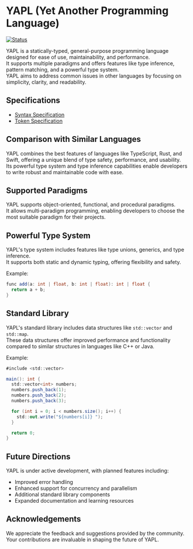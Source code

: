 # YAPL (Yet Another Programming Language)

[![Status](https://img.shields.io/badge/Status-Design%20Phase-yellow.svg)](./Notice.md)

YAPL is a statically-typed, general-purpose programming language designed for ease of use, maintainability, and performance.  
It supports multiple paradigms and offers features like type inference, pattern matching, and a powerful type system.  
YAPL aims to address common issues in other languages by focusing on simplicity, clarity, and readability.  

## Specifications

  * [Syntax Specification](./Syntax.md)
  * [Token Specification](./Tokens.md)

## Comparison with Similar Languages

YAPL combines the best features of languages like TypeScript, Rust, and Swift, offering a unique blend of type safety, performance, and usability.  
Its powerful type system and type inference capabilities enable developers to write robust and maintainable code with ease.  

## Supported Paradigms

YAPL supports object-oriented, functional, and procedural paradigms.  
It allows multi-paradigm programming, enabling developers to choose the most suitable paradigm for their projects.  

## Powerful Type System

YAPL's type system includes features like type unions, generics, and type inference.  
It supports both static and dynamic typing, offering flexibility and safety.  

Example:
```csharp
func add(a: int | float, b: int | float): int | float {
  return a + b;
}
```

## Standard Library

YAPL's standard library includes data structures like `std::vector` and `std::map`.  
These data structures offer improved performance and functionality compared to similar structures in languages like C++ or Java.  

Example:
```csharp
#include <std::vector>

main(): int {
  std::vector<int> numbers;
  numbers.push_back(1);
  numbers.push_back(2);
  numbers.push_back(3);

  for (int i = 0; i < numbers.size(); i++) {
    std::out.write("${numbers[i]} ");
  }

  return 0;
}
```


## Future Directions

YAPL is under active development, with planned features including:

- Improved error handling
- Enhanced support for concurrency and parallelism
- Additional standard library components
- Expanded documentation and learning resources

## Acknowledgements

We appreciate the feedback and suggestions provided by the community.  
Your contributions are invaluable in shaping the future of YAPL.  
